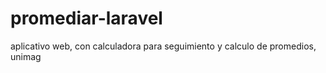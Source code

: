 promediar-laravel
=================

aplicativo web, con calculadora para seguimiento y calculo de promedios, unimag
